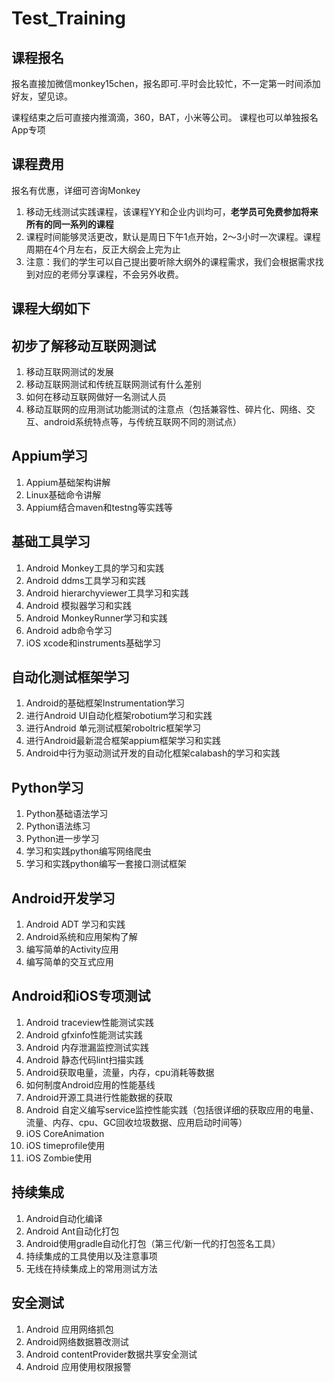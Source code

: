 # Test_Training

课程报名
---
报名直接加微信monkey15chen，报名即可.平时会比较忙，不一定第一时间添加好友，望见谅。

课程结束之后可直接内推滴滴，360，BAT，小米等公司。
课程也可以单独报名App专项




课程费用
---
报名有优惠，详细可咨询Monkey

1. 移动无线测试实践课程，该课程YY和企业内训均可，**老学员可免费参加将来所有的同一系列的课程**
2. 课程时间能够灵活更改，默认是周日下午1点开始，2～3小时一次课程。课程周期在4个月左右，反正大纲会上完为止
3. 注意：我们的学生可以自己提出要听除大纲外的课程需求，我们会根据需求找到对应的老师分享课程，不会另外收费。



课程大纲如下
---

初步了解移动互联网测试
---
1. 移动互联网测试的发展
2. 移动互联网测试和传统互联网测试有什么差别
3. 如何在移动互联网做好一名测试人员
4. 移动互联网的应用测试功能测试的注意点（包括兼容性、碎片化、网络、交互、android系统特点等，与传统互联网不同的测试点）

Appium学习
---
1. Appium基础架构讲解
2. Linux基础命令讲解
3. Appium结合maven和testng等实践等

基础工具学习 
---
1. Android Monkey工具的学习和实践
2. Android ddms工具学习和实践
3. Android hierarchyviewer工具学习和实践
4. Android 模拟器学习和实践
5. Android MonkeyRunner学习和实践
6. Android adb命令学习
7. iOS xcode和instruments基础学习

自动化测试框架学习
---
1. Android的基础框架Instrumentation学习
2. 进行Android UI自动化框架robotium学习和实践
3. 进行Android 单元测试框架roboltric框架学习
4. 进行Android最新混合框架appium框架学习和实践
5. Android中行为驱动测试开发的自动化框架calabash的学习和实践

Python学习
---
1. Python基础语法学习
2. Python语法练习
3. Python进一步学习
4. 学习和实践python编写网络爬虫
5. 学习和实践python编写一套接口测试框架

Android开发学习
---
1. Android ADT 学习和实践
2. Android系统和应用架构了解
3. 编写简单的Activity应用
4. 编写简单的交互式应用

Android和iOS专项测试
---
1. Android traceview性能测试实践
2. Android gfxinfo性能测试实践
3. Android 内存泄漏监控测试实践
4. Android 静态代码lint扫描实践
5. Android获取电量，流量，内存，cpu消耗等数据
6. 如何制度Android应用的性能基线
7. Android开源工具进行性能数据的获取
8. Android 自定义编写service监控性能实践（包括很详细的获取应用的电量、流量、内存、cpu、GC回收垃圾数据、应用启动时间等）
9. iOS CoreAnimation
10. iOS timeprofile使用
11. iOS Zombie使用

持续集成
---
1. Android自动化编译
2. Android Ant自动化打包
3. Android使用gradle自动化打包（第三代/新一代的打包签名工具）
4. 持续集成的工具使用以及注意事项
5. 无线在持续集成上的常用测试方法

安全测试
---
1. Android 应用网络抓包
2. Android网络数据篡改测试
3. Android contentProvider数据共享安全测试
4. Android 应用使用权限报警
